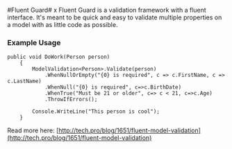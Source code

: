 #Fluent Guard#
x
Fluent Guard is a validation framework with a fluent interface. It's meant to be quick and easy to validate multiple properties on a model with as little code as possible.

### Example Usage ###

	public void DoWork(Person person)
        {
            ModelValidation<Person>.Validate(person)
                .WhenNullOrEmpty("{0} is required", c => c.FirstName, c => c.LastName)
                .WhenNull("{0} is required", c=>c.BirthDate)
                .WhenTrue("Must be 21 or older", c=> c < 21, c=>c.Age)
                .ThrowIfErrors();

            Console.WriteLine("This person is cool");
        } 

Read more here: [http://tech.pro/blog/1651/fluent-model-validation](http://tech.pro/blog/1651/fluent-model-validation)